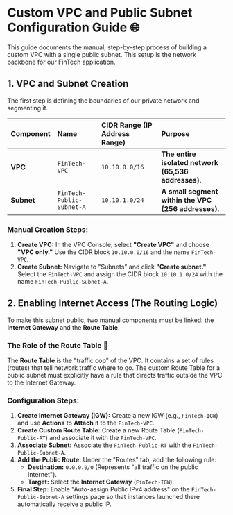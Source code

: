 # Custom VPC and Public Subnet Configuration Guide 🌐

This guide documents the manual, step-by-step process of building a custom VPC with a single public subnet. This setup is the network backbone for our FinTech application.

## 1. VPC and Subnet Creation

The first step is defining the boundaries of our private network and segmenting it.

| Component | Name | CIDR Range (IP Address Range) | Purpose |
| :--- | :--- | :--- | :--- |
| **VPC** | `FinTech-VPC` | `10.10.0.0/16` | **The entire isolated network (65,536 addresses).** |
| **Subnet** | `FinTech-Public-Subnet-A` | `10.10.1.0/24` | **A small segment within the VPC (256 addresses).** |

### Manual Creation Steps:

1.  **Create VPC:** In the VPC Console, select **"Create VPC"** and choose **"VPC only."** Use the CIDR block `10.10.0.0/16` and the name `FinTech-VPC`.
2.  **Create Subnet:** Navigate to "Subnets" and click **"Create subnet."** Select the `FinTech-VPC` and assign the CIDR block `10.10.1.0/24` with the name `FinTech-Public-Subnet-A`.

## 2. Enabling Internet Access (The Routing Logic)

To make this subnet public, two manual components must be linked: the **Internet Gateway** and the **Route Table**.

### The Role of the Route Table 🚦

The **Route Table** is the "traffic cop" of the VPC. It contains a set of rules (routes) that tell network traffic where to go. The custom Route Table for a public subnet must explicitly have a rule that directs traffic outside the VPC to the Internet Gateway.

### Configuration Steps:

1.  **Create Internet Gateway (IGW):** Create a new IGW (e.g., `FinTech-IGW`) and use **Actions** to **Attach** it to the `FinTech-VPC`.
2.  **Create Custom Route Table:** Create a new Route Table (`FinTech-Public-RT`) and associate it with the `FinTech-VPC`.
3.  **Associate Subnet:** Associate the `FinTech-Public-RT` with the `FinTech-Public-Subnet-A`.
4.  **Add the Public Route:** Under the "Routes" tab, add the following rule:
    * **Destination:** `0.0.0.0/0` (Represents "all traffic on the public internet").
    * **Target:** Select the **Internet Gateway** (`FinTech-IGW`).
5.  **Final Step:** Enable "Auto-assign Public IPv4 address" on the `FinTech-Public-Subnet-A` settings page so that instances launched there automatically receive a public IP.
